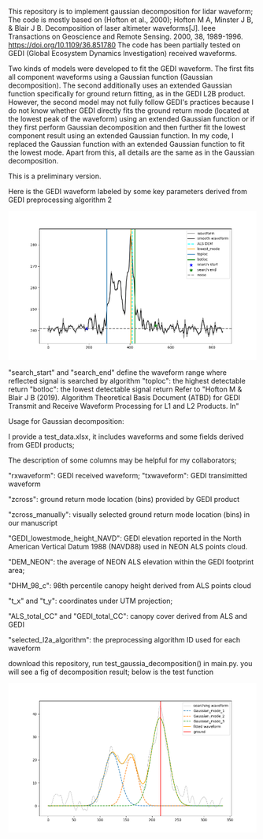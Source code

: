 This repository is to implement gaussian decomposition for lidar waveform; 
The code is mostly based on (Hofton et al., 2000); Hofton M A, Minster J B, & Blair J B. Decomposition of laser altimeter waveforms[J]. Ieee Transactions on Geoscience and Remote Sensing. 2000, 38, 1989-1996. https://doi.org/10.1109/36.851780 
The code has been partially tested on GEDI (Global Ecosystem Dynamics Investigation) received waveforms.

Two kinds of models were developed to fit the GEDI waveform. 
The first fits all component waveforms using a Gaussian function (Gaussian decomposition). 
The second additionally uses an extended Gaussian function specifically for ground return fitting, as in the GEDI L2B product. However, the second model may not fully follow GEDI's practices because I do not know whether GEDI directly fits the ground return mode (located at the lowest peak of the waveform) using an extended Gaussian function or if they first perform Gaussian decomposition and then further fit the lowest component result using an extended Gaussian function. In my code, I replaced the Gaussian function with an extended Gaussian function to fit the lowest mode. Apart from this, all details are the same as in the Gaussian decomposition.

This is a preliminary version.

Here is the GEDI waveform labeled by some key parameters derived from GEDI preprocessing algorithm 2

![result](https://github.com/lidarYULI/Waveform_decompisition/blob/master/result_output/waveform_info.png)

"search_start" and "search_end" define the waveform range where reflected signal is searched by algorithm
"toploc": the highest detectable return
"botloc": the lowest detectable signal return
Refer to "Hofton M & Blair J B (2019). Algorithm Theoretical Basis Document (ATBD) for GEDI Transmit and Receive Waveform Processing for L1 and L2 Products. In"


Usage for Gaussian decomposition:

I provide a test_data.xlsx, it includes waveforms and some fields derived from GEDI products;

The description of some columns may be helpful for my collaborators;

"rxwaveform": GEDI received waveform; "txwaveform": GEDI transimitted waveform

"zcross": ground return mode location (bins) provided by GEDI product

"zcross_manually": visually selected ground return mode location (bins) in our manuscript

"GEDI_lowestmode_height_NAVD": GEDI elevation reported in the North American Vertical Datum 1988 (NAVD88) used in NEON ALS points cloud.

"DEM_NEON": the average of NEON ALS elevation within the GEDI footprint area;

"DHM_98_c": 98th percentile canopy height derived from ALS points cloud

"t_x" and "t_y": coordinates under UTM projection; 

"ALS_total_CC" and "GEDI_total_CC": canopy cover derived from ALS and GEDI

"selected_l2a_algorithm": the preprocessing algorithm ID used for each waveform

download this repository, run test_gaussia_decomposition() in main.py.
you will see a fig of decomposition result; below is the test function

![result](https://github.com/lidarYULI/Waveform_decompisition/blob/master/result_output/gau_decompistion.png)









